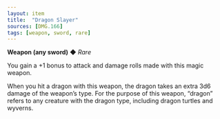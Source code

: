 ```yaml
---
layout: item
title:  "Dragon Slayer"
sources: [DMG.166]
tags: [weapon, sword, rare]
---
```


**Weapon (any sword)** ◆ *Rare*

You gain a +1 bonus to attack and damage rolls made with this magic weapon.

When you hit a dragon with this weapon, the dragon takes an extra 3d6 damage of the weapon’s type. For the purpose of this weapon, “dragon” refers to any creature with the dragon type, including dragon turtles and wyverns.